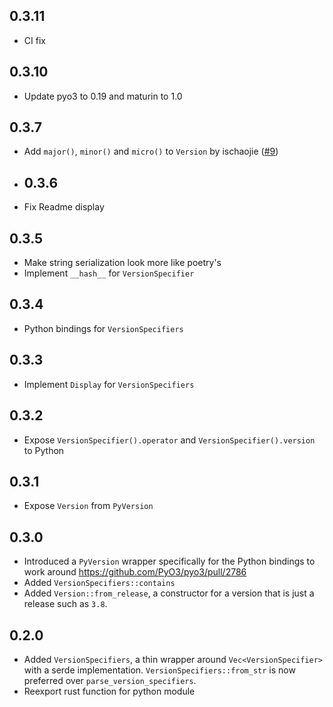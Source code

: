 ## 0.3.11

 * CI fix

## 0.3.10

* Update pyo3 to 0.19 and maturin to 1.0

## 0.3.7

* Add `major()`, `minor()` and `micro()` to `Version` by ischaojie ([#9](https://github.com/konstin/pep440-rs/pull/9))

* ## 0.3.6

* Fix Readme display

## 0.3.5

* Make string serialization look more like poetry's
* Implement `__hash__` for `VersionSpecifier`

## 0.3.4

* Python bindings for `VersionSpecifiers`

## 0.3.3

* Implement `Display` for `VersionSpecifiers`

## 0.3.2

* Expose `VersionSpecifier().operator` and `VersionSpecifier().version` to Python

## 0.3.1

* Expose `Version` from `PyVersion`

## 0.3.0

* Introduced a `PyVersion` wrapper specifically for the Python bindings to work around https://github.com/PyO3/pyo3/pull/2786
* Added `VersionSpecifiers::contains`
* Added `Version::from_release`, a constructor for a version that is just a release such as `3.8`.

## 0.2.0

* Added `VersionSpecifiers`, a thin wrapper around `Vec<VersionSpecifier>` with a serde implementation. `VersionSpecifiers::from_str` is now preferred over `parse_version_specifiers`.
* Reexport rust function for python module